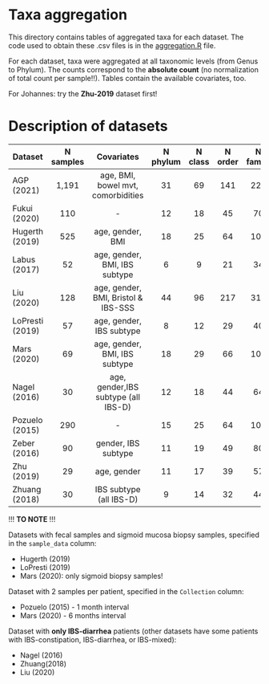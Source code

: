# Taxa aggregation

This directory contains tables of aggregated taxa for each dataset. The code used to obtain these .csv files is in the [aggregation.R](aggregation.R) file.

For each dataset, taxa were aggregated at all taxonomic levels (from Genus to Phylum). The counts correspond to the **absolute count** (no normalization of total count per sample!!). Tables contain the available covariates, too.

For Johannes: try the **Zhu-2019** dataset first!


# Description of datasets

|     Dataset    | N samples |               Covariates          | N phylum | N class | N order | N family | N genus |
| -------------- | :-------: | :--------------------------------:| :------: | :-----: | :-----: | :------: | :-----: |
|   AGP (2021)   |  1,191    |age, BMI, bowel mvt, comorbidities |    31    |   69    |  141    |   225    |   619   |
|  Fukui (2020)  |    110    |                  -                |    12    |   18    |   45    |    70    |   210   |
| Hugerth (2019) |    525    |age, gender, BMI                   |    18    |   25    |   64    |   100    |   263   |
|  Labus (2017)  |     52    |age, gender, BMI, IBS subtype      |     6    |    9    |   21    |    34    |    91   |
|   Liu (2020)   |    128    |age, gender, BMI, Bristol & IBS-SSS|    44    |   96    |  217    |   315    |   697   |
|LoPresti (2019) |     57    |age, gender, IBS subtype           |     8    |   12    |   29    |    40    |    90   |
|   Mars (2020)  |     69    |age, gender, BMI, IBS subtype      |    18    |   29    |   66    |   108    |   269   |
|  Nagel (2016)  |     30    |age, gender,IBS subtype (all IBS-D)|    12    |   18    |   44    |    64    |   163   |
| Pozuelo (2015) |    290    |                  -                |    15    |   25    |   64    |   104    |   311   |
|  Zeber (2016)  |     90    |gender, IBS subtype                |    11    |   19    |   49    |    80    |   236   |
|   Zhu (2019)   |     29    |age, gender                        |    11    |   17    |   39    |    57    |   142   |
| Zhuang (2018)  |     30    |IBS subtype (all IBS-D)            |     9    |   14    |   32    |    44    |   116   |


!!! **TO NOTE** !!!

Datasets with fecal samples and sigmoid mucosa biopsy samples, specified in the `sample_data` column:
- Hugerth (2019)
- LoPresti (2019)
- Mars (2020): only sigmoid biopsy samples!

Dataset with 2 samples per patient, specified in the `Collection` column:
- Pozuelo (2015) - 1 month interval
- Mars (2020) - 6 months interval

Dataset with **only IBS-diarrhea** patients (other datasets have some patients with IBS-constipation, IBS-diarrhea, or IBS-mixed):
- Nagel (2016)
- Zhuang(2018)
- Liu (2020)